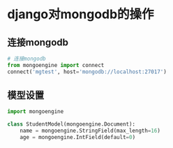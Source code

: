 # django对mongodb的操作

## 连接mongodb

````python
# 连接mongodb
from mongoengine import connect
connect('mgtest', host='mongodb://localhost:27017')
````

## 模型设置

```python
import mongoengine

class StudentModel(mongoengine.Document):
    name = mongoengine.StringField(max_length=16)
    age = mongoengine.IntField(default=0)
```











